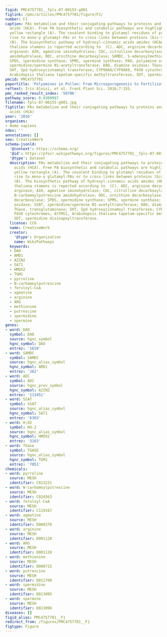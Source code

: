 ```yaml
---
figid: PMC4757701__fpls-07-00155-g001
figlink: /pmc/articles/PMC4757701/figure/F1/
number: F1
caption: PAs metabolism and their conjugating pathways to proteins and to hydroxyl-cinnamic
  acids (HCA). Free PA biosynthetic and catabolic pathways are highlighted in the
  yellow rectangle (A). The covalent binding to glutamyl residues of proteins gives
  rise to mono-γ glutamyl-PAs or to cross-links between proteins (bis-γ glutamyl-PAs)
  (B). The biosynthetic pathway of hydroxyl-cinnamic acids amides (HCAAs) in Arabidopsis
  thaliana stamens is reported according to  (C). ADC, arginine decarboxylase; ARG,
  arginase; AIH, agmatine iminohydrolase; CDC, citrulline decarboxylase; NCPAH, N-carbamoylputrescine
  amidohydrolase; ODC, ornithine decarboxylase; SAMDC, S-adenosylmethionine decarboxylase;
  SPDS, spermidine synthase; SPMS, spermine synthase; PAO, polyamine oxidase; SSAT,
  spermidine/spermine N1-acetyltransferase; DAO, diamine oxidase; TGase, transglutaminase;
  SHT, Spd hydroxycinnamoyl transferase; CYP98A8/CYP98A9, P450 cytochromes; AtTMS1,
  Arabidopsis thaliana tapetum-specific methyltransferase, SDT, spermidine disinapoyltransferase.
pmcid: PMC4757701
papertitle: 'Polyamines in Pollen: From Microsporogenesis to Fertilization.'
reftext: Iris Aloisi, et al. Front Plant Sci. 2016;7:155.
pmc_ranked_result_index: '59706'
pathway_score: 0.9309997
filename: fpls-07-00155-g001.jpg
figtitle: PAs metabolism and their conjugating pathways to proteins and to hydroxyl-cinnamic
  acids (HCA)
year: '2016'
organisms:
- Homo sapiens
ndex: ''
annotations: []
seo: CreativeWork
schema-jsonld:
  '@context': https://schema.org/
  '@id': https://pfocr.wikipathways.org/figures/PMC4757701__fpls-07-00155-g001.html
  '@type': Dataset
  description: PAs metabolism and their conjugating pathways to proteins and to hydroxyl-cinnamic
    acids (HCA). Free PA biosynthetic and catabolic pathways are highlighted in the
    yellow rectangle (A). The covalent binding to glutamyl residues of proteins gives
    rise to mono-γ glutamyl-PAs or to cross-links between proteins (bis-γ glutamyl-PAs)
    (B). The biosynthetic pathway of hydroxyl-cinnamic acids amides (HCAAs) in Arabidopsis
    thaliana stamens is reported according to  (C). ADC, arginine decarboxylase; ARG,
    arginase; AIH, agmatine iminohydrolase; CDC, citrulline decarboxylase; NCPAH,
    N-carbamoylputrescine amidohydrolase; ODC, ornithine decarboxylase; SAMDC, S-adenosylmethionine
    decarboxylase; SPDS, spermidine synthase; SPMS, spermine synthase; PAO, polyamine
    oxidase; SSAT, spermidine/spermine N1-acetyltransferase; DAO, diamine oxidase;
    TGase, transglutaminase; SHT, Spd hydroxycinnamoyl transferase; CYP98A8/CYP98A9,
    P450 cytochromes; AtTMS1, Arabidopsis thaliana tapetum-specific methyltransferase,
    SDT, spermidine disinapoyltransferase.
  license: CC0
  name: CreativeWork
  creator:
    '@type': Organization
    name: WikiPathways
  keywords:
  - DAO
  - AMD1
  - AZIN2
  - SAT1
  - HMOX2
  - TGM1
  - pyrroline
  - N-carbamoylputrescine
  - feruloyl-CoA
  - agmatine
  - arginine
  - ARG
  - methionine
  - putrescine
  - spermidine
  - spermine
genes:
- word: DAO
  symbol: DAO
  source: hgnc_symbol
  hgnc_symbol: DAO
  entrez: '1610'
- word: SAMDC
  symbol: SAMDC
  source: hgnc_alias_symbol
  hgnc_symbol: AMD1
  entrez: '262'
- word: ADC
  symbol: ADC
  source: hgnc_prev_symbol
  hgnc_symbol: AZIN2
  entrez: '113451'
- word: SSAT
  symbol: SSAT
  source: hgnc_alias_symbol
  hgnc_symbol: SAT1
  entrez: '6303'
- word: H;O2
  symbol: HO-2
  source: hgnc_alias_symbol
  hgnc_symbol: HMOX2
  entrez: '3163'
- word: TGase
  symbol: TGASE
  source: hgnc_alias_symbol
  hgnc_symbol: TGM1
  entrez: '7051'
chemicals:
- word: pyrroline
  source: MESH
  identifier: C013231
- word: N-carbamoylputrescine
  source: MESH
  identifier: C024563
- word: feruloyl-CoA
  source: MESH
  identifier: C119167
- word: agmatine
  source: MESH
  identifier: D000376
- word: arginine
  source: MESH
  identifier: D001120
- word: ARG
  source: MESH
  identifier: D001120
- word: methionine
  source: MESH
  identifier: D008715
- word: putrescine
  source: MESH
  identifier: D011700
- word: spermidine
  source: MESH
  identifier: D013095
- word: spermine
  source: MESH
  identifier: D013096
diseases: []
figid_alias: PMC4757701__F1
redirect_from: /figures/PMC4757701__F1
figtype: Figure
---
```

